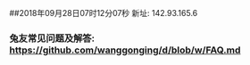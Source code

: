 ##2018年09月28日07时12分07秒 新址: 142.93.165.6
### 兔友常见问题及解答: https://github.com/wanggonging/d/blob/w/FAQ.md
